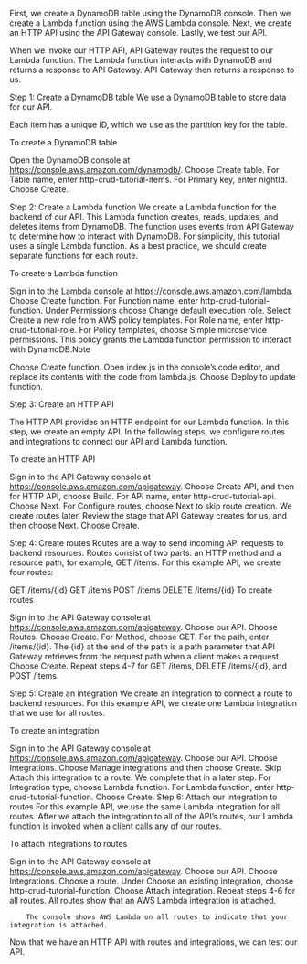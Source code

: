 First, we create a DynamoDB table using the DynamoDB console. Then we create a Lambda function using the AWS Lambda console. Next, we create an HTTP API using the API Gateway console. Lastly, we test our API.

When we invoke our HTTP API, API Gateway routes the request to our Lambda function. The Lambda function interacts with DynamoDB and returns a response to API Gateway. API Gateway then returns a response to us.

Step 1: Create a DynamoDB table
We use a DynamoDB table to store data for our API.

Each item has a unique ID, which we use as the partition key for the table.

To create a DynamoDB table

Open the DynamoDB console at https://console.aws.amazon.com/dynamodb/.
Choose Create table.
For Table name, enter http-crud-tutorial-items.
For Primary key, enter nightId.
Choose Create.

Step 2: Create a Lambda function
We create a Lambda function for the backend of our API. This Lambda function creates, reads, updates, and deletes items from DynamoDB. The function uses events from API Gateway to determine how to interact with DynamoDB. For simplicity, this tutorial uses a single Lambda function. As a best practice, we should create separate functions for each route.

To create a Lambda function

Sign in to the Lambda console at https://console.aws.amazon.com/lambda.
Choose Create function.
For Function name, enter http-crud-tutorial-function.
Under Permissions choose Change default execution role.
Select Create a new role from AWS policy templates.
For Role name, enter http-crud-tutorial-role.
For Policy templates, choose Simple microservice permissions. This policy grants the Lambda function permission to interact with DynamoDB.Note

Choose Create function.
Open index.js in the console’s code editor, and replace its contents with the code from lambda.js. Choose Deploy to update function.

Step 3: Create an HTTP API

The HTTP API provides an HTTP endpoint for our Lambda function. In this step, we create an empty API. In the following steps, we configure routes and integrations to connect our API and Lambda function.

To create an HTTP API

Sign in to the API Gateway console at https://console.aws.amazon.com/apigateway.
Choose Create API, and then for HTTP API, choose Build.
For API name, enter http-crud-tutorial-api.
Choose Next.
For Configure routes, choose Next to skip route creation. We create routes later.
Review the stage that API Gateway creates for us, and then choose Next.
Choose Create.

Step 4: Create routes
Routes are a way to send incoming API requests to backend resources. Routes consist of two parts: an HTTP method and a resource path, for example, GET /items. For this example API, we create four routes:

GET /items/{id}
GET /items
POST /items
DELETE /items/{id}
To create routes

Sign in to the API Gateway console at https://console.aws.amazon.com/apigateway.
Choose our API.
Choose Routes.
Choose Create.
For Method, choose GET.
For the path, enter /items/{id}. The {id} at the end of the path is a path parameter that API Gateway retrieves from the request path when a client makes a request.
Choose Create.
Repeat steps 4-7 for GET /items, DELETE /items/{id}, and POST /items.

Step 5: Create an integration
We create an integration to connect a route to backend resources. For this example API, we create one Lambda integration that we use for all routes.

To create an integration

Sign in to the API Gateway console at https://console.aws.amazon.com/apigateway.
Choose our API.
Choose Integrations.
Choose Manage integrations and then choose Create.
Skip Attach this integration to a route. We complete that in a later step.
For Integration type, choose Lambda function.
For Lambda function, enter http-crud-tutorial-function.
Choose Create.
Step 6: Attach our integration to routes
For this example API, we use the same Lambda integration for all routes. After we attach the integration to all of the API’s routes, our Lambda function is invoked when a client calls any of our routes.

To attach integrations to routes

Sign in to the API Gateway console at https://console.aws.amazon.com/apigateway.
Choose our API.
Choose Integrations.
Choose a route.
Under Choose an existing integration, choose http-crud-tutorial-function.
Choose Attach integration.
Repeat steps 4-6 for all routes.
All routes show that an AWS Lambda integration is attached.


        The console shows AWS Lambda on all routes to indicate that your integration is attached.
      
Now that we have an HTTP API with routes and integrations, we can test our API.
